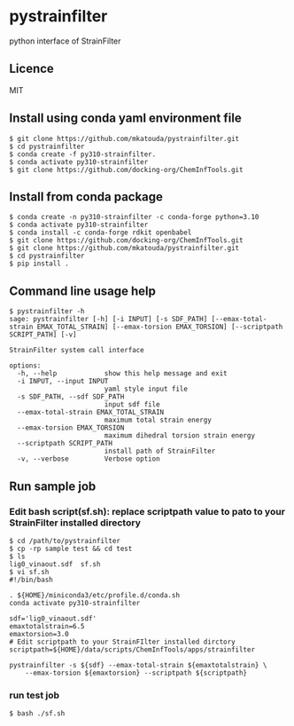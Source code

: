 # pystrainfilter
python interface of StrainFilter

## Licence
MIT

## Install using conda yaml environment file
```
$ git clone https://github.com/mkatouda/pystrainfilter.git
$ cd pystrainfilter
$ conda create -f py310-strainfilter.
$ conda activate py310-strainfilter
$ git clone https://github.com/docking-org/ChemInfTools.git
```

## Install from conda package
```
$ conda create -n py310-strainfilter -c conda-forge python=3.10
$ conda activate py310-strainfilter
$ conda install -c conda-forge rdkit openbabel
$ git clone https://github.com/docking-org/ChemInfTools.git
$ git clone https://github.com/mkatouda/pystrainfilter.git
$ cd pystrainfilter
$ pip install .
```

## Command line usage help
```
$ pystrainfilter -h
sage: pystrainfilter [-h] [-i INPUT] [-s SDF_PATH] [--emax-total-strain EMAX_TOTAL_STRAIN] [--emax-torsion EMAX_TORSION] [--scriptpath SCRIPT_PATH] [-v]

StrainFilter system call interface

options:
  -h, --help            show this help message and exit
  -i INPUT, --input INPUT
                        yaml style input file
  -s SDF_PATH, --sdf SDF_PATH
                        input sdf file
  --emax-total-strain EMAX_TOTAL_STRAIN
                        maximum total strain energy
  --emax-torsion EMAX_TORSION
                        maximum dihedral torsion strain energy
  --scriptpath SCRIPT_PATH
                        install path of StrainFilter
  -v, --verbose         Verbose option

```

## Run sample job
### Edit bash script(sf.sh): replace scriptpath value to pato to your StrainFilter installed directory
```
$ cd /path/to/pystrainfilter
$ cp -rp sample test && cd test
$ ls
lig0_vinaout.sdf  sf.sh
$ vi sf.sh
#!/bin/bash

. ${HOME}/miniconda3/etc/profile.d/conda.sh
conda activate py310-strainfilter

sdf='lig0_vinaout.sdf'
emaxtotalstrain=6.5
emaxtorsion=3.0
# Edit scriptpath to your StrainFIlter installed dirctory
scriptpath=${HOME}/data/scripts/ChemInfTools/apps/strainfilter

pystrainfilter -s ${sdf} --emax-total-strain ${emaxtotalstrain} \
    --emax-torsion ${emaxtorsion} --scriptpath ${scriptpath}
```

### run test job
```
$ bash ./sf.sh
```

